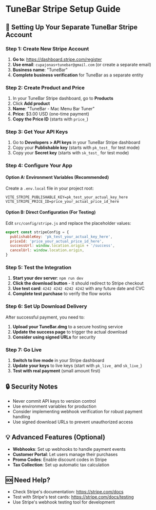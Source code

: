 # TuneBar Stripe Setup Guide

## 🚀 Setting Up Your Separate TuneBar Stripe Account

### Step 1: Create New Stripe Account
1. **Go to**: https://dashboard.stripe.com/register
2. **Use email**: `cupajonas+tunebar@gmail.com` (or create a separate email)
3. **Business name**: "TuneBar"
4. **Complete business verification** for TuneBar as a separate entity

### Step 2: Create Product and Price
1. In your TuneBar Stripe dashboard, go to **Products**
2. Click **Add product**
3. **Name**: "TuneBar - Mac Menu Bar Tuner"
4. **Price**: $3.00 USD (one-time payment)
5. **Copy the Price ID** (starts with `price_`)

### Step 3: Get Your API Keys
1. Go to **Developers > API keys** in your TuneBar Stripe dashboard
2. Copy your **Publishable key** (starts with `pk_test_` for test mode)
3. Copy your **Secret key** (starts with `sk_test_` for test mode)

### Step 4: Configure Your App

#### Option A: Environment Variables (Recommended)
Create a `.env.local` file in your project root:
```env
VITE_STRIPE_PUBLISHABLE_KEY=pk_test_your_actual_key_here
VITE_STRIPE_PRICE_ID=price_your_actual_price_id_here
```

#### Option B: Direct Configuration (For Testing)
Edit `src/config/stripe.js` and replace the placeholder values:
```javascript
export const stripeConfig = {
  publishableKey: 'pk_test_your_actual_key_here',
  priceId: 'price_your_actual_price_id_here',
  successUrl: window.location.origin + '/success',
  cancelUrl: window.location.origin,
}
```

### Step 5: Test the Integration
1. **Start your dev server**: `npm run dev`
2. **Click the download button** - it should redirect to Stripe checkout
3. **Use test card**: `4242 4242 4242 4242` with any future date and CVC
4. **Complete test purchase** to verify the flow works

### Step 6: Set Up Download Delivery
After successful payment, you need to:
1. **Upload your TuneBar.dmg** to a secure hosting service
2. **Update the success page** to trigger the actual download
3. **Consider using signed URLs** for security

### Step 7: Go Live
1. **Switch to live mode** in your Stripe dashboard
2. **Update your keys** to live keys (start with `pk_live_` and `sk_live_`)
3. **Test with real payment** (small amount first)

## 🔒 Security Notes
- Never commit API keys to version control
- Use environment variables for production
- Consider implementing webhook verification for robust payment handling
- Use signed download URLs to prevent unauthorized access

## 💡 Advanced Features (Optional)
- **Webhooks**: Set up webhooks to handle payment events
- **Customer Portal**: Let users manage their purchases
- **Promo Codes**: Enable discount codes in Stripe
- **Tax Collection**: Set up automatic tax calculation

## 🆘 Need Help?
- Check Stripe's documentation: https://stripe.com/docs
- Test with Stripe's test cards: https://stripe.com/docs/testing
- Use Stripe's webhook testing tool for development
